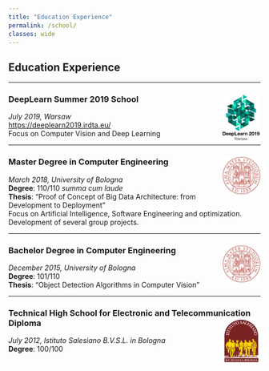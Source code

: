 ```yaml
---
title: "Education Experience"
permalink: /school/
classes: wide
---
```


## Education Experience

---

### DeepLearn Summer 2019 School <img width="15%" style="float: right;" src="../images/DL2019.png">

*July 2019, Warsaw*<br>
https://deeplearn2019.irdta.eu/<br>
Focus on Computer Vision and Deep Learning

---

### Master Degree in Computer Engineering <img width="15%" style="float: right;" src="../images/unibo.jpg">

*March 2018, University of Bologna*<br>
**Degree**: 110/110 *summa cum laude*<br>
**Thesis**: “Proof of Concept of Big Data Architecture: from Development to Deployment”<br>
Focus on Artificial Intelligence, Software Engineering and optimization. Development of several group projects.

---

### Bachelor Degree in Computer Engineering <img width="15%" style="float: right;" src="../images/unibo.jpg">

*December 2015, University of Bologna*<br>
**Degree**: 101/110<br>
**Thesis**: “Object Detection Algorithms in Computer Vision”

---

### Technical  High  School  for  Electronic  and  Telecommunication Diploma <img width="15%" style="float: right;" src="../images/salesiani.png">

*July 2012, Istituto Salesiano B.V.S.L. in Bologna*<br>
**Degree**: 100/100<br>